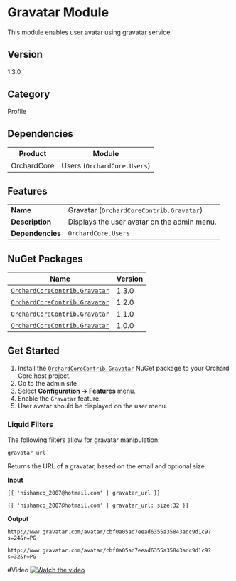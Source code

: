 # Gravatar Module

This module enables user avatar using gravatar service.

## Version

1.3.0

## Category

Profile

## Dependencies

| Product     | Module                      |
|-------------|-----------------------------|
| OrchardCore | Users (`OrchardCore.Users`) |

## Features

|                  |                                             |
|------------------|---------------------------------------------|
| **Name**         | Gravatar (`OrchardCoreContrib.Gravatar`)    |
| **Description**  | Displays the user avatar on the admin menu. |
| **Dependencies** | `OrchardCore.Users`                         |

## NuGet Packages

| Name                                                                                              | Version |
|---------------------------------------------------------------------------------------------------|---------|
| [`OrchardCoreContrib.Gravatar`](https://www.nuget.org/packages/OrchardCoreContrib.Gravatar/1.3.0) | 1.3.0   |
| [`OrchardCoreContrib.Gravatar`](https://www.nuget.org/packages/OrchardCoreContrib.Gravatar/1.2.0) | 1.2.0   |
| [`OrchardCoreContrib.Gravatar`](https://www.nuget.org/packages/OrchardCoreContrib.Gravatar/1.1.0) | 1.1.0   |
| [`OrchardCoreContrib.Gravatar`](https://www.nuget.org/packages/OrchardCoreContrib.Gravatar/1.0.0) | 1.0.0   |

## Get Started

1. Install the [`OrchardCoreContrib.Gravatar`](https://www.nuget.org/packages/OrchardCoreContrib.Gravatar/) NuGet package to your Orchard Core host project.
2. Go to the admin site
3. Select **Configuration -> Features** menu.
4. Enable the `Gravatar` feature.
5. User avatar should be displayed on the user menu.

### Liquid Filters

The following filters allow for gravatar manipulation:

`gravatar_url`

Returns the URL of a gravatar, based on the email and optional size.

**Input**

```
{{ 'hishamco_2007@hotmail.com' | gravatar_url }}

{{ 'hishamco_2007@hotmail.com' | gravatar_url: size:32 }}
```

**Output**

```
http://www.gravatar.com/avatar/cbf0a05ad7eead6355a35843adc9d1c9?s=24&r=PG

http://www.gravatar.com/avatar/cbf0a05ad7eead6355a35843adc9d1c9?s=32&r=PG
```

#Video
[![Watch the video](https://img.youtube.com/vi/5gZ47lj2y2c/maxresdefault.jpg)](https://youtu.be/5gZ47lj2y2c)
